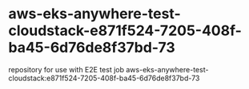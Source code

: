 # aws-eks-anywhere-test-cloudstack-e871f524-7205-408f-ba45-6d76de8f37bd-73
repository for use with E2E test job aws-eks-anywhere-test-cloudstack:e871f524-7205-408f-ba45-6d76de8f37bd-73
